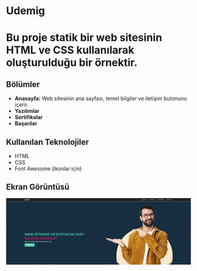 <h1>Udemig<h1>

<p>Bu proje statik bir web sitesinin HTML ve CSS kullanılarak oluşturulduğu bir örnektir. </p>

<h2>Bölümler</h2>
<ul>
 <li><b>Anasayfa:</b> Web sitesinin ana sayfası, temel bilgiler ve iletişim butonunu içerir.</li>
<li><b>Yazılımlar</b></li>
<li><b>Sertifikalar</b></li>
<li><b>Başarılar</b></li>
</ul>


<h2>Kullanılan Teknolojiler</h2>
<ul>
 <li>HTML</li>
<li>CSS</li>
<li>Font Awesome (ikonlar için)</li>
</ul>


<h2>Ekran Görüntüsü</h2>

![](udemig.gif)
